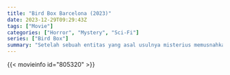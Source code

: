 ```yaml
---
title: "Bird Box Barcelona (2023)"
date: 2023-12-29T09:29:43Z
tags: ["Movie"]
categories: ["Horror", "Mystery", "Sci-Fi"]
series: ["Bird Box"]
summary: "Setelah sebuah entitas yang asal usulnya misterius memusnahkan populasi dunia dan menyebabkan orang-orang yang mengamatinya mengambil nyawa mereka, Sebastián dan putrinya memulai petualangan besar mereka untuk bertahan hidup di Barcelona."
---
```


<mux-player stream-type="on-demand"
src="https://kp3d-my.sharepoint.com/personal/ryoo_kp3d_onmicrosoft_com/_layouts/15/download.aspx?share=EdEIA9TYKfpAvX9tsYUu8zcBLQrzeo8u71fVT-sR3VPaPg" prefer-playback="mse" controls>

</mux-player>


{{< movieinfo id="805320" >}}

<script src="https://cdn.jsdelivr.net/npm/@mux/mux-player"></script>

 <script type="application/ld+json ">
{
"@context": "https://schema.org/",
"@type": "VideoObject",
"name": "Bird Box Barcelona (2023)",
"contentUrl": "https://stream.mux.com/Lpfx8eZ019mykWVNkkD1N3RF1loJnZhQ3S01mpleXeDTc.m3u8",
"thumbnailUrl": "https://www.themoviedb.org/t/p/original/7MQVmsC7i6Z5tnKxQC62zBKU3Dx.jpg?width=314&fit_mode=preserve&time=25",
"uploadDate": "2023-12-18T18:45:11Z",
}

</script>